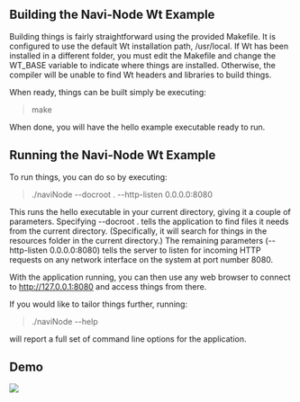 Building the Navi-Node Wt Example
-----------------------------------

Building things is fairly straightforward using the provided Makefile.  It is
configured to use the default Wt installation path, /usr/local.  If Wt has
been installed in a different folder, you must edit the Makefile and change
the WT_BASE variable to indicate where things are installed.  Otherwise, the
compiler will be unable to find Wt headers and libraries to build things.

When ready, things can be built simply be executing:

  >  make

When done, you will have the hello example executable ready to run.


Running the Navi-Node Wt Example
----------------------------------

To run things, you can do so by executing:

  > ./naviNode --docroot . --http-listen 0.0.0.0:8080

This runs the hello executable in your current directory, giving it a couple
of parameters.  Specifying --docroot . tells the application to find files
it needs from the current directory.  (Specifically, it will search for 
things in the resources folder in the current directory.)  The remaining
parameters (--http-listen 0.0.0.0:8080) tells the server to listen for 
incoming HTTP requests on any network interface on the system at port number
8080.  

With the application running, you can then use any web browser to connect to 
http://127.0.0.1:8080 and access things from there.

If you would like to tailor things further, running:

  > ./naviNode --help

will report a full set of command line options for the application.

Demo
-----
[![](https://markdown-videos-api.jorgenkh.no/youtube/E246W53TMQQ)](https://youtu.be/E246W53TMQQ)
